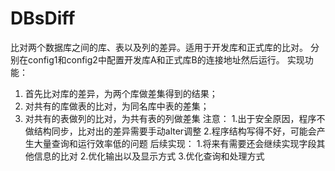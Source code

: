 # DBsDiff
比对两个数据库之间的库、表以及列的差异。适用于开发库和正式库的比对。
分别在config1和config2中配置开发库A和正式库B的连接地址然后运行。
实现功能：
1. 首先比对库的差异，为两个库做差集得到的结果；
2. 对共有的库做表的比对，为同名库中表的差集；
3. 对共有的表做列的比对，为共有表的列做差集
注意：
1.出于安全原因，程序不做结构同步，比对出的差异需要手动alter调整
2.程序结构写得不好，可能会产生大量查询和运行效率低的问题
后续实现：
1.将来有需要还会继续实现字段其他信息的比对
2.优化输出以及显示方式
3.优化查询和处理方式
